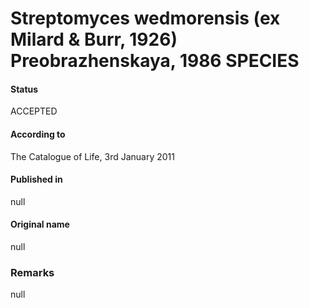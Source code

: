 # Streptomyces wedmorensis (ex Milard & Burr, 1926) Preobrazhenskaya, 1986 SPECIES

#### Status
ACCEPTED

#### According to
The Catalogue of Life, 3rd January 2011

#### Published in
null

#### Original name
null

### Remarks
null
